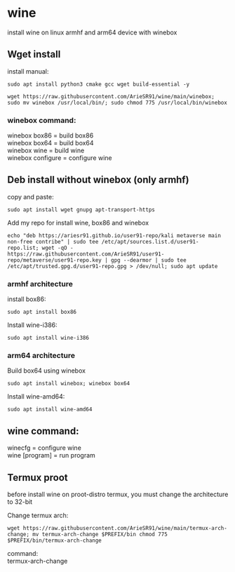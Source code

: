 # wine
install wine on linux armhf and arm64 device with winebox

## Wget install
install manual:
```
sudo apt install python3 cmake gcc wget build-essential -y
```
```
wget https://raw.githubusercontent.com/ArieSR91/wine/main/winebox; sudo mv winebox /usr/local/bin/; sudo chmod 775 /usr/local/bin/winebox
```
### winebox command:
winebox box86 = build box86\
winebox box64 = build box64\
winebox wine = build wine\
winebox configure = configure wine

## Deb install without winebox (only armhf)
copy and paste:
```
sudo apt install wget gnupg apt-transport-https
```
Add my repo for install wine, box86 and winebox
```
echo "deb https://ariesr91.github.io/user91-repo/kali metaverse main non-free contribe" | sudo tee /etc/apt/sources.list.d/user91-repo.list; wget -qO - https://raw.githubusercontent.com/ArieSR91/user91-repo/metaverse/user91-repo.key | gpg --dearmor | sudo tee /etc/apt/trusted.gpg.d/user91-repo.gpg > /dev/null; sudo apt update
```
### armhf architecture
install box86:
```
sudo apt install box86
```

Install wine-i386:
```
sudo apt install wine-i386
```
### arm64 architecture
Build box64 using winebox
```
sudo apt install winebox; winebox box64
```

Install wine-amd64:
```
sudo apt install wine-amd64
```

## wine command:

winecfg = configure wine\
wine [program] = run program




## Termux proot
before install wine on proot-distro termux, you must change the architecture to 32-bit

Change termux arch:
```
wget https://raw.githubusercontent.com/ArieSR91/wine/main/termux-arch-change; mv termux-arch-change $PREFIX/bin chmod 775 $PREFIX/bin/termux-arch-change
```
command:\
termux-arch-change
